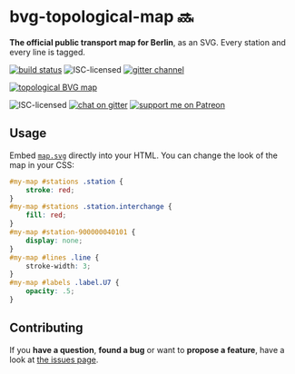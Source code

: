 # bvg-topological-map 🔜

**The official public transport map for Berlin**, as an SVG. Every station and every line is tagged.

[![build status](https://img.shields.io/travis/derhuerst/bvg-topological-map.svg)](https://travis-ci.org/derhuerst/bvg-topological-map)
![ISC-licensed](https://img.shields.io/github/license/derhuerst/bvg-topological-map.svg)
[![gitter channel](https://badges.gitter.im/derhuerst/vbb-rest.svg)](https://gitter.im/derhuerst/vbb-rest)

[![topological BVG map](https://rawgit.com/derhuerst/bvg-topological-map/gh-pages/map.svg)](https://rawgit.com/derhuerst/bvg-topological-map/gh-pages/map.svg)

![ISC-licensed](https://img.shields.io/github/license/derhuerst/bvg-topological-map.svg)
[![chat on gitter](https://badges.gitter.im/derhuerst.svg)](https://gitter.im/derhuerst)
[![support me on Patreon](https://img.shields.io/badge/support%20me-on%20patreon-fa7664.svg)](https://patreon.com/derhuerst)


## Usage

Embed [`map.svg`](https://raw.githubusercontent.com/derhuerst/bvg-topological-map/gh-pages/map.svg) directly into your HTML. You can change the look of the map in your CSS:

```css
#my-map #stations .station {
	stroke: red;
}
#my-map #stations .station.interchange {
	fill: red;
}
#my-map #station-900000040101 {
	display: none;
}
#my-map #lines .line {
	stroke-width: 3;
}
#my-map #labels .label.U7 {
	opacity: .5;
}
```


## Contributing

If you **have a question**, **found a bug** or want to **propose a feature**, have a look at [the issues page](https://github.com/derhuerst/bvg-topological-map/issues).

